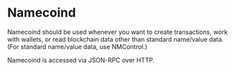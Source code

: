 Namecoind
=========

Namecoind should be used whenever you want to create transactions, work with wallets, or read blockchain data other than standard name/value data.  (For standard name/value data, use NMControl.)

Namecoind is accessed via JSON-RPC over HTTP.
